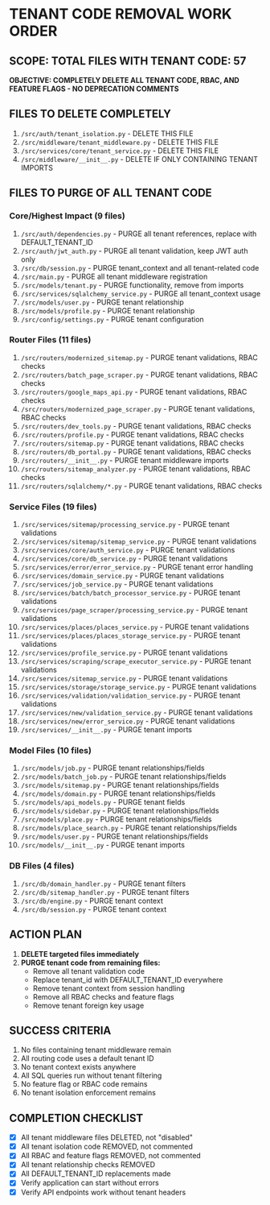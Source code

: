 # TENANT CODE REMOVAL WORK ORDER

## SCOPE: TOTAL FILES WITH TENANT CODE: 57

**OBJECTIVE: COMPLETELY DELETE ALL TENANT CODE, RBAC, AND FEATURE FLAGS - NO DEPRECATION COMMENTS**

## FILES TO DELETE COMPLETELY

1. `/src/auth/tenant_isolation.py` - DELETE THIS FILE
2. `/src/middleware/tenant_middleware.py` - DELETE THIS FILE
3. `/src/services/core/tenant_service.py` - DELETE THIS FILE 
4. `/src/middleware/__init__.py` - DELETE IF ONLY CONTAINING TENANT IMPORTS

## FILES TO PURGE OF ALL TENANT CODE

### Core/Highest Impact (9 files)

1. `/src/auth/dependencies.py` - PURGE all tenant references, replace with DEFAULT_TENANT_ID
2. `/src/auth/jwt_auth.py` - PURGE all tenant validation, keep JWT auth only
3. `/src/db/session.py` - PURGE tenant_context and all tenant-related code
4. `/src/main.py` - PURGE all tenant middleware registration
5. `/src/models/tenant.py` - PURGE functionality, remove from imports
6. `/src/services/sqlalchemy_service.py` - PURGE all tenant_context usage
7. `/src/models/user.py` - PURGE tenant relationship
8. `/src/models/profile.py` - PURGE tenant relationship
9. `/src/config/settings.py` - PURGE tenant configuration

### Router Files (11 files) 

1. `/src/routers/modernized_sitemap.py` - PURGE tenant validations, RBAC checks
2. `/src/routers/batch_page_scraper.py` - PURGE tenant validations, RBAC checks
3. `/src/routers/google_maps_api.py` - PURGE tenant validations, RBAC checks
4. `/src/routers/modernized_page_scraper.py` - PURGE tenant validations, RBAC checks
5. `/src/routers/dev_tools.py` - PURGE tenant validations, RBAC checks
6. `/src/routers/profile.py` - PURGE tenant validations, RBAC checks
7. `/src/routers/sitemap.py` - PURGE tenant validations, RBAC checks
8. `/src/routers/db_portal.py` - PURGE tenant validations, RBAC checks
9. `/src/routers/__init__.py` - PURGE tenant middleware imports
10. `/src/routers/sitemap_analyzer.py` - PURGE tenant validations, RBAC checks
11. `/src/routers/sqlalchemy/*.py` - PURGE tenant validations, RBAC checks

### Service Files (19 files)

1. `/src/services/sitemap/processing_service.py` - PURGE tenant validations
2. `/src/services/sitemap/sitemap_service.py` - PURGE tenant validations
3. `/src/services/core/auth_service.py` - PURGE tenant validations
4. `/src/services/core/db_service.py` - PURGE tenant validations
5. `/src/services/error/error_service.py` - PURGE tenant error handling
6. `/src/services/domain_service.py` - PURGE tenant validations
7. `/src/services/job_service.py` - PURGE tenant validations
8. `/src/services/batch/batch_processor_service.py` - PURGE tenant validations
9. `/src/services/page_scraper/processing_service.py` - PURGE tenant validations
10. `/src/services/places/places_service.py` - PURGE tenant validations
11. `/src/services/places/places_storage_service.py` - PURGE tenant validations 
12. `/src/services/profile_service.py` - PURGE tenant validations
13. `/src/services/scraping/scrape_executor_service.py` - PURGE tenant validations
14. `/src/services/sitemap_service.py` - PURGE tenant validations
15. `/src/services/storage/storage_service.py` - PURGE tenant validations
16. `/src/services/validation/validation_service.py` - PURGE tenant validations
17. `/src/services/new/validation_service.py` - PURGE tenant validations
18. `/src/services/new/error_service.py` - PURGE tenant validations
19. `/src/services/__init__.py` - PURGE tenant imports

### Model Files (10 files)

1. `/src/models/job.py` - PURGE tenant relationships/fields
2. `/src/models/batch_job.py` - PURGE tenant relationships/fields
3. `/src/models/sitemap.py` - PURGE tenant relationships/fields
4. `/src/models/domain.py` - PURGE tenant relationships/fields
5. `/src/models/api_models.py` - PURGE tenant fields
6. `/src/models/sidebar.py` - PURGE tenant relationships/fields
7. `/src/models/place.py` - PURGE tenant relationships/fields
8. `/src/models/place_search.py` - PURGE tenant relationships/fields
9. `/src/models/user.py` - PURGE tenant relationships/fields
10. `/src/models/__init__.py` - PURGE tenant imports

### DB Files (4 files)

1. `/src/db/domain_handler.py` - PURGE tenant filters
2. `/src/db/sitemap_handler.py` - PURGE tenant filters
3. `/src/db/engine.py` - PURGE tenant context
4. `/src/db/session.py` - PURGE tenant context

## ACTION PLAN

1. **DELETE targeted files immediately**
2. **PURGE tenant code from remaining files:**
   - Remove all tenant validation code
   - Replace tenant_id with DEFAULT_TENANT_ID everywhere
   - Remove tenant context from session handling
   - Remove all RBAC checks and feature flags
   - Remove tenant foreign key usage

## SUCCESS CRITERIA

1. No files containing tenant middleware remain
2. All routing code uses a default tenant ID
3. No tenant context exists anywhere
4. All SQL queries run without tenant filtering
5. No feature flag or RBAC code remains
6. No tenant isolation enforcement remains

## COMPLETION CHECKLIST

- [x] All tenant middleware files DELETED, not "disabled"
- [x] All tenant isolation code REMOVED, not commented
- [x] All RBAC and feature flags REMOVED, not commented
- [x] All tenant relationship checks REMOVED
- [x] All DEFAULT_TENANT_ID replacements made
- [x] Verify application can start without errors
- [x] Verify API endpoints work without tenant headers